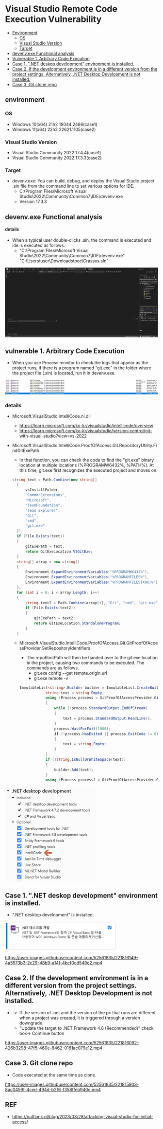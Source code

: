 # Visual Studio Remote Code Execution Vulnerability

- [Environment](#environment)
	- [OS](#os)
	- [Visual Studio Version](#visual-studio-version)
	- [Target](#target)
- [devenv.exe Functional analysis](#devenvexe-functional-analysis)
- [Vulnerable 1. Arbitrary Code Execution](#vulnerable-1-arbitrary-code-execution)
- [Case 1. ".NET deskop development" environment is installed.](#case-1-net-deskop-development-environment-is-installed)
- [Case 2. If the development environment is in a different version from the project settings. Alternatively, .NET Desktop Development is not installed.](#case-2-if-the-development-environment-is-in-a-different-version-from-the-project-settings-alternatively-net-desktop-development-is-not-installed)
- [Case 3. Git clone repo](#case-3-git-clone-repo)


## environment
### OS
- Windows 10(x64) 21h2 19044.2486(case1)
- Windows 11(x64) 22h2 22621.1105(case2)

### Visual Studio Version
- Visual Studio Community 2022 17.4.4(case1)
- Visual Studio Community 2022 17.3.3(case2)

### Target
- devenv.exe: You can build, debug, and deploy the Visual Studio project .sin file from the command line to set various options for IDE.
	- C:\Program Files\Microsoft Visual Studio\2022\Community\Common7\IDE\devenv.exe
	- Version 17.3.3
## devenv.exe Functional analysis
#### details
- When a typical user double-clicks .sin, the command is executed and ide is executed as follows.
	- "C:\Program Files\Microsoft Visual Studio\2022\Community\Common7\IDE\devenv.exe" "C:\Users\user\Downloads\poc\Crassus.sln"

![dt](./img/dt.png)

## vulnerable 1. Arbitrary Code Execution

- When you use Process monitor to check the logs that appear as the project runs, if there is a program named "git.exe" in the folder where the project file (.sin) is located, run it in devenv.exe.


![dt](./img/devenv.png)

### details

- Microsoft.VisualStudio.IntelliCode.ni.dll

  - https://learn.microsoft.com/ko-kr/visualstudio/intellicode/overview
  - https://learn.microsoft.com/ko-kr/visualstudio/version-control/git-with-visual-studio?view=vs-2022

- Microsoft.VisualStudio.IntelliCode.ProofOfAccess.Git.RepositoryUtility.FindGitExePath

  - In that function, you can check the code to find the "git.exe" binary location at multiple locations (%PROGRAMW6432%, %PATH%). At this time, git.exe first recognizes the executed project and moves on.

  ```c#
  string text = Path.Combine(new string[]
  	{
  		vsInstallFolder,
  		"CommonExtensions",
  		"Microsoft",
  		"TeamFoundation",
  		"Team Explorer",
  		"Git",
  		"cmd",
  		"git.exe"
  	});
  	if (File.Exists(text))
  	{
  		gitExePath = text;
  		return GitExeLocation.VSGitExe;
  	}
  	string[] array = new string[]
  	{
  		Environment.ExpandEnvironmentVariables("%PROGRAMW6432%"),
  		Environment.ExpandEnvironmentVariables("%PROGRAMFILES%"),
  		Environment.ExpandEnvironmentVariables("%PROGRAMFILES(X86)%")
  	};
  	for (int i = 0; i < array.Length; i++)
  	{
  		string text2 = Path.Combine(array[i], "Git", "cmd", "git.exe");
  		if (File.Exists(text2))
  		{
  			gitExePath = text2;
  			return GitExeLocation.StandaloneProgram;
  		}
  	}
  ```

  

  - Microsoft.VisualStudio.IntelliCode.ProofOfAccess.Git.GitProofOfAccessProvider.GetRepositoryIdentifiers

    - The repoRootPath will then be handed over to the git.exe location in the project, causing two commands to be executed. The commands are as follows.
      - git.exe config --get remote.origin.url
      - git.exe remote -v

    ```c#
    ImmutableList<string>.Builder builder = ImmutableList.CreateBuilder<string>();
    			string text = string.Empty;
    			using (Process process = GitProofOfAccessProvider.GitExecute(repoRootPath, "config --get remote.origin.url"))
    			{
    				while (!process.StandardOutput.EndOfStream)
    				{
    					text = process.StandardOutput.ReadLine();
    				}
    				process.WaitForExit(1000);
    				if (!process.HasExited || process.ExitCode != 0)
    				{
    					text = string.Empty;
    				}
    			}
    			if (!string.IsNullOrWhiteSpace(text))
    			{
    				builder.Add(text);
    			}
    			using (Process process2 = GitProofOfAccessProvider.GitExecute(repoRootPath, "remote -v"))
    ```

![dt](./img/c.png)


## Case 1. ".NET deskop development" environment is installed.

- ".NET desktop development" is installed.

![dt](./img/dotnetinstalled.png)





https://user-images.githubusercontent.com/52561835/221816149-4a5573b3-2c29-48b9-a14f-4bcf0cd549e2.mp4



## Case 2. If the development environment is in a different version from the project settings. Alternatively, .NET Desktop Development is not installed.

- - If the version of .net and the version of the pc that runs are different when a project was created, it is triggered through a version downgrade.
  - "Update the target to .NET Framework 4.8 (Recommended)" check box-> Continue button



https://user-images.githubusercontent.com/52561835/221816092-426b3298-47f5-460e-8462-0181ac079e12.mp4




## Case 3. Git clone repo

- Code executed at the same time as clone.


https://user-images.githubusercontent.com/52561835/221815903-8ac0459f-4ced-494d-b2f6-f358ffeb940e.mp4

## REF

- https://outflank.nl/blog/2023/03/28/attacking-visual-studio-for-initial-access/
